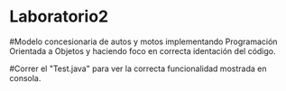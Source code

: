 # Laboratorio2

#Modelo concesionaria de autos y motos implementando Programación Orientada a Objetos y haciendo foco en correcta identación del código.

#Correr el "Test.java" para ver la correcta funcionalidad mostrada en consola.
